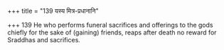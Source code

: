 +++
title = "139 यस्य मित्र-प्रधानानि"

+++
139	He who performs funeral sacrifices and offerings to the gods chiefly for the sake of (gaining) friends, reaps after death no reward for Sraddhas and sacrifices.